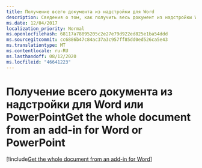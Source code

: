 ```yaml
---
title: Получение всего документа из надстройки для Word
description: Сведения о том, как получить весь документ из надстройки Word.
ms.date: 12/04/2017
localization_priority: Normal
ms.openlocfilehash: 68117a78895205c2e27e79d922ed825e1ba54ddd
ms.sourcegitcommit: cc6886b47c84ac37a3c957ff85dd0ed526ca5e43
ms.translationtype: MT
ms.contentlocale: ru-RU
ms.lasthandoff: 08/12/2020
ms.locfileid: "46641223"
---
```

# <a name="get-the-whole-document-from-an-add-in-for-word-or-powerpoint"></a><span data-ttu-id="adb19-103">Получение всего документа из надстройки для Word или PowerPoint</span><span class="sxs-lookup"><span data-stu-id="adb19-103">Get the whole document from an add-in for Word or PowerPoint</span></span>

[!include[Get the whole document from an add-in for Word](../includes/file-get-the-whole-document-from-an-add-in-for-powerpoint-or-word.md)]
